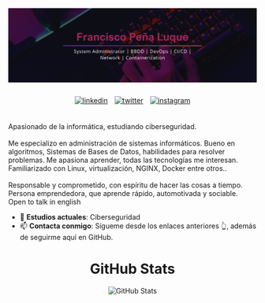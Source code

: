 

![alt text](./banner.png "Logo Title Text 1")
---

<div align=center >
    <a href="https://linkedin.com/in/fraanluquee" target="_blank">
    <img src=https://img.shields.io/badge/linkedin-%2300acee.svg?color=405DE6&style=for-the-badge&logo=linkedin&logoColor=white alt=linkedin style="margin: 5px;" /></a>
    <a href="https://twitter.com/fraan__luquee" target="_blank">
    <img src=https://img.shields.io/badge/twitter-%2300acee.svg?color=1DA1F2&style=for-the-badge&logo=twitter&logoColor=white alt=twitter style="margin: 5px;" /></a>
    <a href="https://instagram.com/fraanluquee" target="_blank">
    <img src=https://img.shields.io/badge/instagram-%ff5851db.svg?color=C13584&style=for-the-badge&logo=instagram&logoColor=white alt=instagram style="margin: 5px;" /></a>
</div>
<div align=left>
    <br>
    <p>

Apasionado de la informática, estudiando ciberseguridad.<br><br>
Me especializo en administración de sistemas informáticos. Bueno en algoritmos, Sistemas de Bases de Datos, habilidades para resolver problemas.
Me apasiona aprender, todas las tecnologías me interesan. Familiarizado con Linux, virtualización, NGINX,  Docker entre otros..<br><br>Responsable y comprometido, con espíritu de hacer las cosas a tiempo. Persona emprendedora, que aprende rápido, automotivada y sociable. Open to talk in english
    </p>
    <ul>
        <li>🌱 <b>Estudios actuales</b>: Ciberseguridad</li>
        <li>📫 <b>Contacta conmigo</b>: Sígueme desde los enlaces anteriores 👆, además de seguirme aquí  en GitHub.</li>
       <!-- <li>🎯 <b>I’m currently focusing on</b>: <a href="https://ahmedfathydev.github.io/Problem-Solving/">Problem-Solving</a>, ⭐️ star the projects if you like it 🤩.</li>
        <li>🤔 <b>I’m currently open for</b>: A new job opportunity, <a href="https://flowcv.io/resume/feedback/lMhKFXfgJjf8">LINK TO MY RESUME</a>.</li>
        <li>💬 <b>Ask me about anything</b>: <a href="https://github.com/ahmedfathydev/ahmedfathydev/issues">Here</a>.</li>
        <li>👨‍💻 <b>Hire me for Full Stack Development jobs</b>: <a href="https://www.upwork.com/freelancers/~0121ca7f3563e57c0b?s=1110580755107926016">Link to my UpWork Full Stack Development Specialization</a>.</li>
        <li>👨‍💻 <b>Hire me for Back-End Development jobs</b>: <a href="https://www.upwork.com/freelancers/~0121ca7f3563e57c0b?s=1110580748673863680">Link to my UpWork Back-End Development Specialization</a>.</li>
        -->
    </ul>
</div>
<div align=center>
    <h1>GitHub Stats</h1>
    <img src="https://github-readme-stats.vercel.app/api?username=fraanluquee&title_color=6FDA44&text_color=FFFFFF&show_icons=true&icon_color=6FDA44&include_all_commits=true&count_private=true&theme=dark" alt="GitHub Stats" height="200" />
</div>